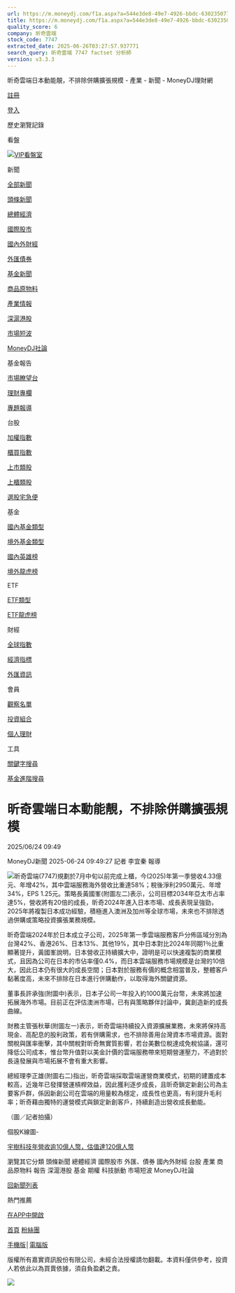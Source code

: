```yaml
---
url: https://m.moneydj.com/f1a.aspx?a=544e3de8-49e7-4926-bbdc-630235077f20&c=MB07
title: https://m.moneydj.com/f1a.aspx?a=544e3de8-49e7-4926-bbdc-630235077f20&c=MB07
quality_score: 6
company: 昕奇雲端
stock_code: 7747
extracted_date: 2025-06-26T03:27:57.937771
search_query: 昕奇雲端 7747 factset 分析師
version: v3.3.3
---
```


昕奇雲端日本動能靚，不排除併購擴張規模 - 產業 - 新聞 - MoneyDJ理財網










[註冊](javascript:__doPostBack('JQMobileMaster$LinkButton3',''))

[登入](javascript:__doPostBack('JQMobileMaster$LinkButton1',''))

歷史瀏覽記錄

看盤

[![](images/m_icon_16_16@2x.png)VIP看盤室](https://www.moneydj.com/DJMemberSvc/wq/login.aspx?device=MOBILE)

新聞

[全部新聞](allNews.aspx)

[頭條新聞](newsList.aspx?a=MB010000)

[總體經濟](newsList.aspx?a=MB020000)

[國際股市](newsList.aspx?a=MB03)

[國內外財經](newsList.aspx?a=MB05)

[外匯債券](newsList.aspx?a=MB04)

[基金新聞](newsList.aspx?a=MB110000)

[商品原物料](newsList.aspx?a=MB080000)

[產業情報](newsList.aspx?a=MB07)

[深滬港股](newsList.aspx?a=MB10)

[市場短波](newsList.aspx?a=LIFENEWS&p=0)

[MoneyDJ社論](newsList.aspx?a=LIFENEWS&p=0)

基金報告

[市場瞭望台](columnList.aspx?a=FB000001)

[理財專欄](columnList.aspx?a=FB000003)

[專題報導](topicList.aspx)

台股

[加權指數](stock_a.aspx?a=TSE)

[櫃買指數](stock_a.aspx?a=OTC)

[上市類股](stock_sqv.aspx?a=E)

[上櫃類股](stock_sqv.aspx?a=B)

[選股宅急便](XDTViewer.aspx?a=XDT003)

基金

[國內基金類型](f5ajq.aspx)

[境外基金類型](f5bjq.aspx)

[國內英雄榜](topInnerFund.aspx?a=m1)

[境外龍虎榜](topOuterFund.aspx?a=m1)

ETF

[ETF類型](f8.aspx)

[ETF龍虎榜](topETF.aspx)

財經

[全球指數](f7.aspx)

[經濟指標](f10.aspx)

[外匯資訊](f7.aspx?a=//u5168//u7403//u532f//u7387)

會員

[觀察名單](watchList.aspx)

[投資組合](myCombo.aspx)

[個人理財](javascript:goWDJ())

工具

[關鍵字搜尋](search.aspx)

[基金進階搜尋](search_condition.aspx)

# 昕奇雲端日本動能靚，不排除併購擴張規模

2025/06/24 09:49

MoneyDJ新聞 2025-06-24 09:49:27 記者 李宜秦 報導

![](https://www.moneydj.com/z/sjn/jpg/GetNewsRptjpg.djjpg?a=273221)昕奇雲端(7747)規劃於7月中旬以前完成上櫃，今(2025)年第一季營收4.33億元、年增42%，其中雲端服務海外營收比重達58%；稅後淨利2950萬元、年增34%，EPS 1.25元。策略長黃國峯(附圖左二)表示，公司目標2034年亞太市占率達5%，營收將有20倍的成長，昕奇2024年進入日本市場、成長表現呈強勁，2025年將複製日本成功經驗，積極進入澳洲及加州等全球市場，未來也不排除透過併購或策略投資擴張業務規模。

昕奇雲端2024年於日本成立子公司，2025年第一季雲端服務客戶分佈區域分別為台灣42%、香港26%、日本13%、其他19%，其中日本對比2024年同期1％比重顯著提升，黃國峯說明，日本營收正持續擴大中，證明是可以快速複製的商業模式，且因為公司在日本的市佔率僅0.4%，而日本雲端服務市場規模是台灣的10倍大，因此日本仍有很大的成長空間；日本對於服務有價的概念相當普及，整體客戶黏著度高，未來不排除在日本進行併購動作，以取得海外關鍵資源。

董事長許承強(附圖中)表示，日本子公司一年投入約1000萬元台幣，未來將加速拓展海外市場。目前正在評估澳洲市場，已有與策略夥伴討論中，冀創造新的成長曲線。

財務主管張秋華(附圖左一)表示，昕奇雲端持續投入資源擴展業務，未來將保持高現金、高配息的股利政策，若有併購需求，也不排除善用台灣資本市場資源。面對關稅與匯率衝擊，其中關稅對昕奇無實質影響，若台美數位稅達成免稅協議，還可降低公司成本，惟台幣升值對以美金計價的雲端服務帶來短期營運壓力，不過對於長遠發展與市場拓展不會有重大影響。

總經理李正雄(附圖右二)指出，昕奇雲端採取雲端運營商業模式，初期的建置成本較高，近幾年已發揮營運槓桿效益，因此獲利逐步成長，且昕奇鎖定新創公司為主要客戶群，係因新創公司在雲端的用量較為穩定，成長性也更高，有利提升毛利率；昕奇藉由獨特的運營模式與鎖定新創客戶，持續創造出營收成長動能。

（圖／記者拍攝）

個股K線圖-

[宇樹科技年營收逾10億人幣，估值達120億人幣](f1a.aspx?a=bcb87f44-c6a0-4251-ba9e-8ea2f3300e34&c=MB07)

瀏覽其它分類
頭條新聞
總體經濟
國際股市
外匯、債券
國內外財經
台股
產業
商品原物料
報告
深滬港股
基金
期權
科技脈動
市場短波
MoneyDJ社論

[回新聞列表](newsList.aspx?a=MB07)




熱門推薦

[在APP中開啟](https://www.moneydj.com/links/Launcher/news/544e3de8-49e7-4926-bbdc-630235077f20)

[首頁](javascript:openPageAndCloseMenu('/'))
[粉絲團](https://www.facebook.com/MoneyDJ)

[手機版](index.aspx)│[電腦版](https://www.moneydj.com/?m=2)

版權所有嘉實資訊股份有限公司，未經合法授權請勿翻載。本資料僅供參考，投資人若依此以為買賣依據，須自負盈虧之責。



![](https://d5nxst8fruw4z.cloudfront.net/atrk.gif?account=2V1dn1a4KM107i)